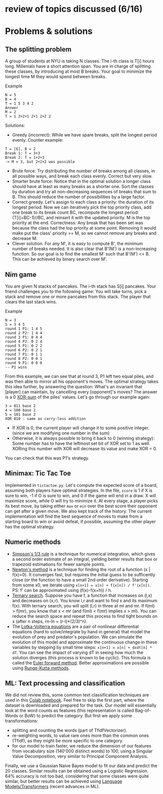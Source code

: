 # review of topics discussed (6/16)

# Problems & solutions
## The splitting problem
A group of students at NYU is taking N classes.
The i-th class is T[i] hours long.
Millenials have a short attention span.
You are in charge of splitting these classes,
by introducing at most B breaks.
Your goal to minimize the longest time M they would spend between breaks.

Example
```
N = 5
B = 4
T = 1 5 3 4 2
Answer
M = 2
T = 1 2+2+1 2+1 2+2 2
```

Solutions:

- Greedy (incorrect): While we have spare breaks, split the longest period evenly. Counter example:
```
T = [6], B = 2
Break 1: T = 3+3
Break 2: T = 1+2+3
-> M = 3, but 2+2+2 was possible
```

- Brute force: Try distributing the number of breaks among all classes, in all possible ways, and break each class evenly. Correct but very slow.
- Smarter brute force: Notice that in the optimal solution a longer class should have at least as many breaks as a shorter one. Sort the classes by duration and try all non-decreasing sequences of breaks that sum to B. This should reduce the number of possibilities by a large factor.
- Correct greedy. Let's assign to each class a priority: the duration of its longest period. Now we can iteratively pick the top priority class, add one break to its break count BC, recompute the longest period: (T[i]+BC-1)//BC, and reinsert it with the updated priority. M is the top priority at the end. Correctness: Any break that has been set was because the class had the top priority at some point. Removing it would make put the class' priority >= M, so we cannot remove any breaks and decrease M.
- Clever solution. For any M', it is easy to compute B', the minimum number of breaks needed. It is also clear that B'(M') is a non-increasing function. So our goal is to find the smallest M' such that B'(M') <= B. This can be achieved by binary search over M'.

## Nim game
You are given N stacks of pancakes. The i-th stack has S[i] pancakes.
Your friend challenges you to the following game: You will take turns, pick a stack and remove one or more pancakes from this stack. The player that clears the last stack wins.

Example
```
N = 3
S = 3 4 5
round 1 P1: 1 4 5
round 2 P2: 1 4 4
round 3 P1: 0 4 4
round 4 P2: 0 2 4
round 5 P1: 0 2 2
round 6 P2: 0 2 1
round 7 P1: 0 1 1
round 8 P2: 0 0 1
round 9 P1: 0 0 0
-- P1 wins
```
From this example, we can see that at round 3, P1 left two equal piles,
and was then able to mirror all his opponent's moves.
The optimal strategy takes this idea further, by answering the question:
What's an invariant that [player] can maintain, by cancelling every [opponent]'s moves?
The answer is a 0 [XOR-sum](https://en.wikipedia.org/wiki/Exclusive_or) of the piles' values. Let's go through our example again:
```
3 = 011 base 2
4 = 100 base 2
5 = 101 base 2
XOR 010 : same as carry-less addition
```

- If XOR is 0, the current player will change it to some positive integer. (since we are modifying one number in the sum)
- Otherwise, it is always possible to bring it back to 0 (winning strategy):
Some number has to have the leftmost set bit of XOR set to 1 as well. XORing this number with XOR will decrease its value and make XOR = 0.

You can check that this was P1's strategy.

## Minimax: Tic Tac Toe
Implemented in `tictactoe.py`.
Let's compute the expected score of a board, assuming both players have optimal strategies. In the file, `score` is 1 if X is sure to win, -1 if O is sure to win, and 0 if the game will end in a draw. X will maximize score, while O will try to minimize it. At every stage, a player picks its best move, by taking either `max` or `min` over the best score their opponent can get after a given move.
We also kept track of the history. The current implementation will find the best sequence of moves to make from a starting board to win or avoid defeat, if possible, assuming the other player has the optimal strategy.

## Numeric methods

- [Simpson's 1/3 rule](https://en.wikipedia.org/wiki/Simpson%27s_rule)
is a technique for numerical integration, which gives a second order estimate of an integral, yielding better results that box or trapezoid estimations for fewer sample points.
- [Newton's method](https://en.wikipedia.org/wiki/Newton%27s_method)
is a technique for finding the root of a function (x | f(x)=0). It converges fast, but requires the initial guess to be sufficently close (or the function to have a small 2nd order derivative). Starting from some x0, we iterate using `x[n+1] = x[n] + f(x[n]) / f'(x[n])`. PS: f' can be approximated using (f(x)-f(x+h)) / h.
- [Ternary search](https://en.wikipedia.org/wiki/Ternary_search). Suppose you have f, a function that increases on (l,x) and decreases on (x,r). You know l,r and want to find x and its maximum f(x). With ternary search, you will split (l,r) in three at ml and mr.
If f(ml) > f(mr), you know that x < mr (and f(ml) < f(mr) implies x > ml). You can reduce the search space and repeat this process to find tight bounds on x (after n steps, rn-ln = (r-l)\*(2/3)^n).
- The [Lotka-Volterra equations](https://en.wikipedia.org/wiki/Lotka%E2%80%93Volterra_equations) are a pair of nonlinear differential equations (hard to solve/integrate by hand in general) that model the evolution of prey and predator's population.
We can simulate the evolution of this model and approximate the continuous change in these variables by stepping by small time steps: `x[n+1] = x[n] + dxdt[n] * dT`. You can see the impact of varying dT in seeing how much the solution diverges (this process is known to be cyclic).
This formula is called the [Euler forward method](https://en.wikipedia.org/wiki/Euler_method). Better approximations are possible using [Runge-Kutta methods](https://en.wikipedia.org/wiki/Runge%E2%80%93Kutta_methods).

## ML: Text processing and classification
We did not review this, some common text classification techniques are used in this [Colab notebook](https://colab.research.google.com/drive/1yZow-GIh7eKv-3smR1mFisqPVppOw82a?usp=sharing).
Feel free to skip the first part, where the dataset is downloaded and prepared for the task.
Our model will essentially look at the word counts as features (this representation is called Bag-of-Words or BoW) to predict the category.
But first we apply some transformations:

- splitting and counting the words (part of TfidfVectorizer).
- re-weighting words, to value rare ones more than the common ones (Tfidf), as they might be more specific to one category.
- for our model to train faster, we reduce the dimension of our features from vocabulary size (140'000 distinct words) to 100, using a Singular Value Decomposition, very similar to Principal Component Analysis.

Finally, we use a Gaussian Naive Bayes model to fit our data and predict the 20 classes.
Similar results can be obtained using a Logistic Regression.
64% accuracy is not too bad, considering that some classes were quite similar, but better results can be achieved using [Language Models/Transformers](https://huggingface.co/docs/transformers/quicktour) (recent advances in ML).
